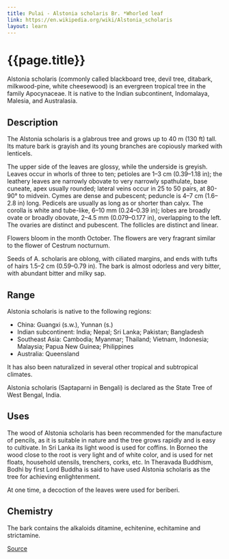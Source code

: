 ```yaml
---
title: Pulai - Alstonia scholaris Br. *Whorled leaf
link: https://en.wikipedia.org/wiki/Alstonia_scholaris
layout: learn
---
```

# {{page.title}}

Alstonia scholaris (commonly called blackboard tree, devil tree, ditabark, milkwood-pine, white cheesewood) is an evergreen tropical tree in the family Apocynaceae. It is native to the Indian subcontinent, Indomalaya, Malesia, and Australasia.

## Description
The Alstonia scholaris is a glabrous tree and grows up to 40 m (130 ft) tall. Its mature bark is grayish and its young branches are copiously marked with lenticels.

The upper side of the leaves are glossy, while the underside is greyish. Leaves occur in whorls of three to ten; petioles are 1–3 cm (0.39–1.18 in); the leathery leaves are narrowly obovate to very narrowly spathulate, base cuneate, apex usually rounded; lateral veins occur in 25 to 50 pairs, at 80-90° to midvein. Cymes are dense and pubescent; peduncle is 4–7 cm (1.6–2.8 in) long. Pedicels are usually as long as or shorter than calyx. The corolla is white and tube-like, 6–10 mm (0.24–0.39 in); lobes are broadly ovate or broadly obovate, 2–4.5 mm (0.079–0.177 in), overlapping to the left. The ovaries are distinct and pubescent. The follicles are distinct and linear.

Flowers bloom in the month October. The flowers are very fragrant similar to the flower of Cestrum nocturnum.

Seeds of A. scholaris are oblong, with ciliated margins, and ends with tufts of hairs 1.5–2 cm (0.59–0.79 in). The bark is almost odorless and very bitter, with abundant bitter and milky sap.

## Range
Alstonia scholaris is native to the following regions:

- China: Guangxi (s.w.), Yunnan (s.)
- Indian subcontinent: India; Nepal; Sri Lanka; Pakistan; Bangladesh
- Southeast Asia: Cambodia; Myanmar; Thailand; Vietnam, Indonesia; Malaysia; Papua New Guinea; Philippines
- Australia: Queensland

It has also been naturalized in several other tropical and subtropical climates.

Alstonia scholaris (Saptaparni in Bengali) is declared as the State Tree of West Bengal, India.

## Uses
The wood of Alstonia scholaris has been recommended for the manufacture of pencils, as it is suitable in nature and the tree grows rapidly and is easy to cultivate. In Sri Lanka its light wood is used for coffins. In Borneo the wood close to the root is very light and of white color, and is used for net floats, household utensils, trenchers, corks, etc. In Theravada Buddhism, Bodhi by first Lord Buddha is said to have used Alstonia scholaris as the tree for achieving enlightenment.

At one time, a decoction of the leaves were used for beriberi.

## Chemistry
The bark contains the alkaloids ditamine, echitenine, echitamine and strictamine.

[Source](page.link)
